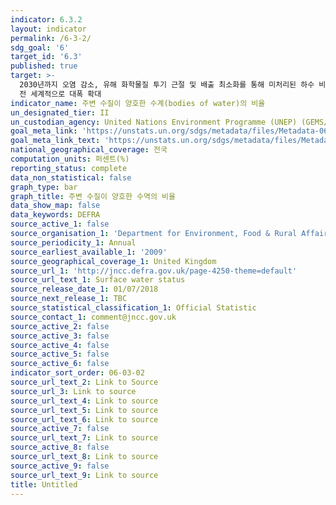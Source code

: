 ```yaml
---
indicator: 6.3.2
layout: indicator
permalink: /6-3-2/
sdg_goal: '6'
target_id: '6.3'
published: true
target: >-
  2030년까지 오염 감소, 유해 화학물질 투기 근절 및 배출 최소화를 통해 미처리된 하수 비율을 절반으로 줄이고 재활용 및 안전한 재사용을
  전 세계적으로 대폭 확대 
indicator_name: 주변 수질이 양호한 수계(bodies of water)의 비율
un_designated_tier: II
un_custodian_agency: United Nations Environment Programme (UNEP) (GEMS/Water)
goal_meta_link: 'https://unstats.un.org/sdgs/metadata/files/Metadata-06-03-02.pdf'
goal_meta_link_text: 'https://unstats.un.org/sdgs/metadata/files/Metadata-06-03-02.pdf'
national_geographical_coverage: 전국
computation_units: 퍼센트(%)
reporting_status: complete
data_non_statistical: false
graph_type: bar
graph_title: 주변 수질이 양호한 수역의 비율
data_show_map: false
data_keywords: DEFRA
source_active_1: false
source_organisation_1: 'Department for Environment, Food & Rural Affairs (Defra)'
source_periodicity_1: Annual
source_earliest_available_1: '2009'
source_geographical_coverage_1: United Kingdom
source_url_1: 'http://jncc.defra.gov.uk/page-4250-theme=default'
source_url_text_1: Surface water status
source_release_date_1: 01/07/2018
source_next_release_1: TBC
source_statistical_classification_1: Official Statistic
source_contact_1: comment@jncc.gov.uk
source_active_2: false
source_active_3: false
source_active_4: false
source_active_5: false
source_active_6: false
indicator_sort_order: 06-03-02
source_url_text_2: Link to Source
source_url_3: Link to source
source_url_text_4: Link to source
source_url_text_5: Link to source
source_url_text_6: Link to source
source_active_7: false
source_url_text_7: Link to source
source_active_8: false
source_url_text_8: Link to source
source_active_9: false
source_url_text_9: Link to source
title: Untitled
---
```

